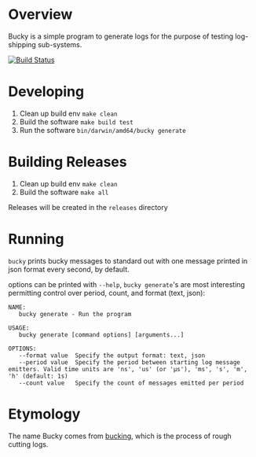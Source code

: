 # Overview #

Bucky is a simple program to generate logs for the purpose of testing log-shipping sub-systems.

[![Build Status](https://travis-ci.org/qualimente/bucky.svg?branch=master)](https://travis-ci.org/qualimente/bucky)

# Developing #

1. Clean up build env `make clean`
2. Build the software `make build test`
3. Run the software `bin/darwin/amd64/bucky generate`

# Building Releases #

1. Clean up build env `make clean`
2. Build the software `make all`

Releases will be created in the `releases` directory

# Running #

`bucky` prints bucky messages to standard out with one message printed in json format every second, by default.

options can be printed with `--help`, `bucky generate`'s are most interesting permitting control over period, count, and format (text, json):

```
NAME:
   bucky generate - Run the program

USAGE:
   bucky generate [command options] [arguments...]

OPTIONS:
   --format value  Specify the output format: text, json
   --period value  Specify the period between starting log message emitters. Valid time units are 'ns', 'us' (or 'µs'), 'ms', 's', 'm', 'h' (default: 1s)
   --count value   Specify the count of messages emitted per period
```

# Etymology #

The name Bucky comes from [bucking](https://en.wikipedia.org/wiki/Log_bucking), which is the process of rough cutting logs.
